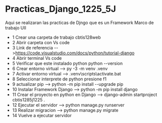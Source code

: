 # Practicas_Django_1225_5J
Aqui se realizaran las practicas de Djngo que es un Framework Marco de trabajo UII
- 1 Crear una carpeta de trabajo cbtis128web
- 2 Abrir carpeta con Vs code
- 3 Link de referencia -->https://code.visualstudio.com/docs/python/tutorial-django
- 4 Abrir terminal Vs code
- 5 Verificar que este instalado python python --version
- 6 Crear entorno virtual --> py -3 -m venv .venv
- 7 Activar entorno virtual --> .venv\scripts\activate.bat
- 8 Seleccionar interprete de python  presione f1
- 9 actualizar pip --> python -m pip install --upgrade pip
- 10 Instalar Framework Django --> python -m pip install django
- 11 Crear el proyecto en python en Django --> django-admin startproject cbtis1285j1225 .
- 12 Ejecutar el servidor --> python manage.py runserver
- 13 Realizar migracion --> python manage.py migrate
- 14 Vuelve a ejecutar servidor 
